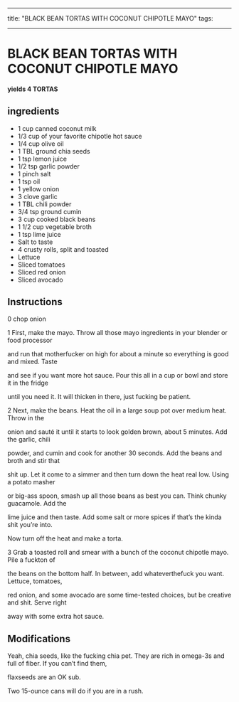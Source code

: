 
---
title: "BLACK BEAN TORTAS WITH COCONUT CHIPOTLE MAYO"
tags:

---
# BLACK BEAN TORTAS WITH COCONUT CHIPOTLE MAYO


     

     






#### yields  4 TORTAS


## ingredients
* 1 cup canned coconut milk 
* 1/3 cup of your favorite chipotle hot sauce 
* 1/4 cup olive oil 
* 1 TBL ground chia seeds 
* 1 tsp lemon juice 
* 1/2 tsp garlic powder 
* 1 pinch salt 
* 1 tsp oil 
* 1 yellow onion 
* 3 clove garlic 
* 1 TBL chili powder 
* 3/4 tsp ground cumin 
* 3 cup cooked black beans 
* 1 1/2 cup vegetable broth 
* 1 tsp lime juice 
* Salt to taste 
* 4 crusty rolls, split and toasted 
* Lettuce 
* Sliced tomatoes 
* Sliced red onion 
* Sliced avocado 



## Instructions
0 chop onion

1 First, make the mayo. Throw all those mayo ingredients in your blender or food processor

and run that motherfucker on high for about a minute so everything is good and mixed. Taste

and see if you want more hot sauce. Pour this all in a cup or bowl and store it in the fridge

until you need it. It will thicken in there, just fucking be patient.

2 Next, make the beans. Heat the oil in a large soup pot over medium heat. Throw in the

onion and sauté it until it starts to look golden brown, about 5 minutes. Add the garlic, chili

powder, and cumin and cook for another 30 seconds. Add the beans and broth and stir that

shit up. Let it come to a simmer and then turn down the heat real low. Using a potato masher

or big-ass spoon, smash up all those beans as best you can. Think chunky guacamole. Add the

lime juice and then taste. Add some salt or more spices if that’s the kinda shit you’re into.

Now turn off the heat and make a torta.

3 Grab a toasted roll and smear with a bunch of the coconut chipotle mayo. Pile a fuckton of

the beans on the bottom half. In between, add whateverthefuck you want. Lettuce, tomatoes,

red onion, and some avocado are some time-tested choices, but be creative and shit. Serve right

away with some extra hot sauce.



## Modifications
Yeah, chia seeds, like the fucking chia pet. They are rich in omega-3s and full of fiber. If you can’t find them,

flaxseeds are an OK sub.

 Two 15-ounce cans will do if you are in a rush.





